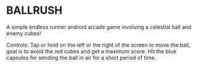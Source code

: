 # BALLRUSH
A simple endless runner android arcade game involving a celestial ball and enemy cubes!

Controls:
Tap or hold on the left or the right of the screen to move the ball, goal is to avoid the red cubes and get a maximum score.
Hit the blue capsules for sending the ball in air for a short period of time.
